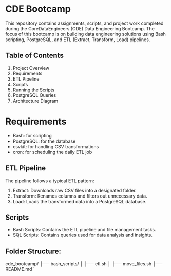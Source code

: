 # CDE Bootcamp
This repository contains assignments, scripts, and project work completed during the CoreDataEngineers (CDE) Data Engineering Bootcamp. The focus of this bootcamp is on building data engineering solutions using Bash scripting, PostgreSQL, and ETL (Extract, Transform, Load) pipelines.

## Table of Contents
1. Project Overview
2. Requirements
3. ETL Pipeline
4. Scripts
5. Running the Scripts
6. PostgreSQL Queries
7. Architecture Diagram

# Requirements
* Bash: for scripting
* PostgreSQL: for the database
* csvkit: for handling CSV transformations
* cron: for scheduling the daily ETL job

## ETL Pipeline
The pipeline follows a typical ETL pattern:

1. Extract: Downloads raw CSV files into a designated folder.
2. Transform: Renames columns and filters out unnecessary data.
3. Load: Loads the transformed data into a PostgreSQL database.

## Scripts
* Bash Scripts: Contains the ETL pipeline and file management tasks.
* SQL Scripts: Contains queries used for data analysis and insights.

## Folder Structure:
cde_bootcamp/
├── bash_scripts/
│   ├── etl.sh
│   ├── move_files.sh
├── README.md
`